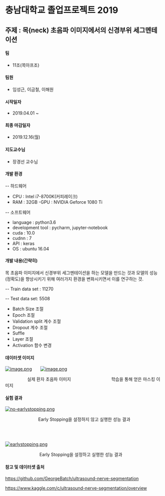 충남대학교 졸업프로젝트 2019
==============================================

주제 : 목(neck) 초음파 이미지에서의 신경부위 세그멘테이션
-----------------------------------------------
#### 팀
- 11조(목아프조)




#### 팀원
- 임성근, 이금철, 이해원




#### 시작일자
- 2019.04.01 ~ 




#### 최종 마감일자
- 2019.12.16(월)




#### 지도교수님
- 장경선 교수님




#### 개발 환경
-- 하드웨어
- CPU : Intel i7-8700K(커피레이크)
- RAM : 32GB
-GPU : NVIDIA Geforce 1080 Ti

-- 소프트웨어
- language : python3.6
- development tool : pycharm, jupyter-notebook
- cuda : 10.0
- cudnn : 7
- API : keras
- OS : ubuntu 16.04




#### 개발 내용(간략히)
목 초음파 이미지에서 신경부위 세그멘테이션을 하는 모델을 만드는 것과 모델의 성능(정확도)을 향상시키기 위해 여러가지 환경을 변화시키면서 이를 연구하는 것.

-- Train data set : 11270

-- Test data set: 5508

- Batch Size 조절
- Epoch 조절
- Validation split 계수 조절
- Dropout 계수 조절
- Suffle 
- Layer 조절
- Activation 함수 변경 




#### 데이터셋 이미지

[![image.png](https://i.postimg.cc/NGVPgPn4/image.png)](https://postimg.cc/s1YJmKsQ)&nbsp;&nbsp;&nbsp;&nbsp;&nbsp;&nbsp;
[![image.png](https://i.postimg.cc/2yFqXtLD/image.png)](https://postimg.cc/bSrNZ3RC) 

&nbsp;&nbsp;&nbsp;&nbsp;&nbsp;&nbsp;&nbsp;&nbsp;&nbsp;&nbsp;&nbsp;&nbsp;&nbsp;&nbsp;&nbsp;&nbsp;&nbsp;&nbsp;실제 환자 초음파 이미지&nbsp;&nbsp;&nbsp;&nbsp;&nbsp;&nbsp;&nbsp;&nbsp;&nbsp;&nbsp;&nbsp;&nbsp;&nbsp;&nbsp;&nbsp;&nbsp;&nbsp;&nbsp;&nbsp;&nbsp;&nbsp;&nbsp;&nbsp;&nbsp;&nbsp;&nbsp;&nbsp;&nbsp;&nbsp;&nbsp;&nbsp;&nbsp;&nbsp;학습을 통해 얻은 마스킹 이미지




#### 실험 결과
[![no-earlystopping.png](https://i.postimg.cc/GhwCzQCX/no-earlystopping.png)](https://postimg.cc/JtqvzjtX)

&nbsp;&nbsp;&nbsp;&nbsp;&nbsp;&nbsp;&nbsp;&nbsp;&nbsp;&nbsp;&nbsp;&nbsp;&nbsp;&nbsp;&nbsp;&nbsp;&nbsp;&nbsp;&nbsp;&nbsp;&nbsp;&nbsp;&nbsp;&nbsp;&nbsp;&nbsp; Early Stopping을 설정하지 않고 실행한 성능 결과

&nbsp;  
  &nbsp;
  &nbsp;
  &nbsp;
  &nbsp;
  &nbsp;
  
[![earlystopping.png](https://i.postimg.cc/sXhLZkvs/earlystopping.png)](https://postimg.cc/xJ95wFv4)

&nbsp;&nbsp;&nbsp;&nbsp;&nbsp;&nbsp;&nbsp;&nbsp;&nbsp;&nbsp;&nbsp;&nbsp;&nbsp;&nbsp;&nbsp;&nbsp;&nbsp;&nbsp;&nbsp;&nbsp;&nbsp;&nbsp;&nbsp;&nbsp;&nbsp;&nbsp;&nbsp; Early Stopping을 설정하고 실행한 성능 결과






#### 참고 및 데이터셋 출처

https://github.com/GeorgeBatch/ultrasound-nerve-segmentation

https://www.kaggle.com/c/ultrasound-nerve-segmentation/overview

